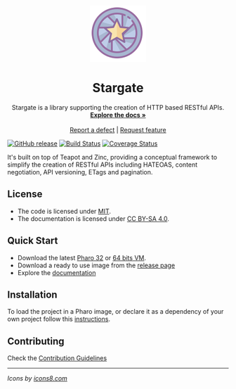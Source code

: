 <p align="center"><img src="assets/logos/128x128.png">
 <h1 align="center">Stargate</h1>
  <p align="center">
    Stargate is a library supporting the creation of HTTP based RESTful APIs.
    <br>
    <a href="docs/"><strong>Explore the docs »</strong></a>
    <br>
    <br>
    <a href="https://github.com/ba-st/Stargate/issues/new?labels=Type%3A+Defect">Report a defect</a>
    |
    <a href="https://github.com/ba-st/Stargate/issues/new?labels=Type%3A+Feature">Request feature</a>
  </p>
</p>

[![GitHub release](https://img.shields.io/github/release/ba-st/Stargate.svg)](https://github.com/ba-st/Stargate/releases/latest)
[![Build Status](https://travis-ci.org/ba-st/Stargate.svg?branch=master)](https://travis-ci.org/ba-st/Stargate)
[![Coverage Status](https://coveralls.io/repos/github/ba-st/Stargate/badge.svg?branch=master)](https://coveralls.io/github/ba-st/Stargate?branch=master)

It's built on top of Teapot and Zinc, providing a conceptual framework to simplify the creation of RESTful APIs including HATEOAS, content negotiation, API versioning, ETags and pagination.

## License
- The code is licensed under [MIT](LICENSE).
- The documentation is licensed under [CC BY-SA 4.0](http://creativecommons.org/licenses/by-sa/4.0/).

## Quick Start

- Download the latest [Pharo 32](https://get.pharo.org/) or [64 bits VM](https://get.pharo.org/64/).
- Download a ready to use image from the [release page](https://github.com/ba-st/Stargate/releases/latest)
- Explore the [documentation](docs/)

## Installation

To load the project in a Pharo image, or declare it as a dependency of your own project follow this [instructions](docs/Installation.md).

## Contributing

Check the [Contribution Guidelines](CONTRIBUTING.md)

---
*Icons by [icons8.com](https://icons8.com)*

